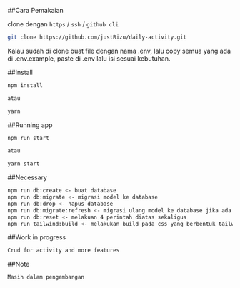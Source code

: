 ##Cara Pemakaian

clone dengan `https` / `ssh` / `github cli`

```sh
git clone https://github.com/justRizu/daily-activity.git
```

Kalau sudah di clone buat file dengan nama .env,
lalu copy semua yang ada di .env.example, paste di .env lalu isi sesuai kebutuhan.

##Install

```sh
npm install

atau

yarn
```

##Running app

```sh
npm run start

atau

yarn start
```

##Necessary

```sh
npm run db:create <- buat database
npm run db:migrate <- migrasi model ke database
npm run db:drop <- hapus database
npm run db:migrate:refresh <- migrasi ulang model ke database jika ada perubahan
npm run db:reset <- melakuan 4 perintah diatas sekaligus
npm run tailwind:build <- melakukan build pada css yang berbentuk tailwind
```

##Work in progress

```sh
Crud for activity and more features
```

##Note

```sh
Masih dalam pengembangan
```
